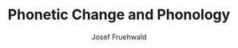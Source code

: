 ---
author:
- Josef Fruehwald
category: paper
journal: ''
layout: publication
title: Phonetic Change and Phonology
year: '2011'
---